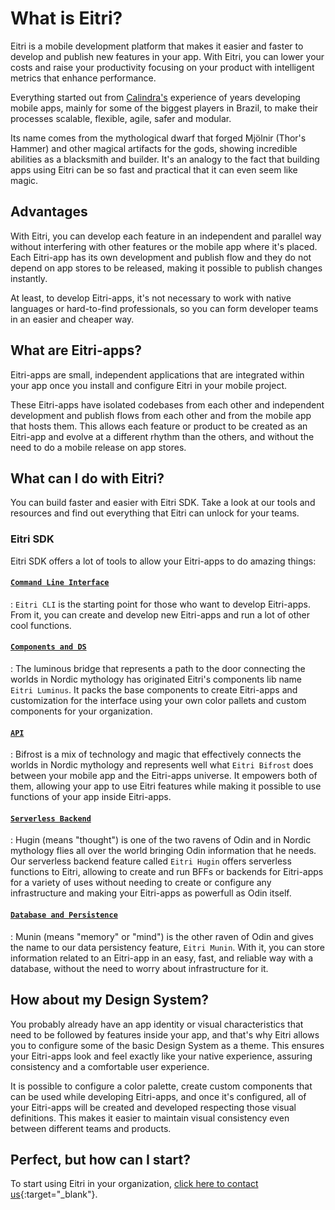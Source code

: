 # What is Eitri?

Eitri is a mobile development platform that makes it easier and faster to develop and publish new features in your app. With Eitri, you can lower your costs and raise your productivity focusing on your product with intelligent metrics that enhance performance.

Everything started out from [Calindra's](https://calindra.com.br) experience of years developing mobile apps, mainly for some of the biggest players in Brazil, to make their processes scalable, flexible, agile, safer and modular.

Its name comes from the mythological dwarf that forged Mjölnir (Thor's Hammer) and other magical artifacts for the gods, showing incredible abilities as a blacksmith and builder. It's an analogy to the fact that building apps using Eitri can be so fast and practical that it can even seem like magic.

## Advantages

With Eitri, you can develop each feature in an independent and parallel way without interfering with other features or the mobile app where it's placed. Each Eitri-app has its own development and publish flow and they do not depend on app stores to be released, making it possible to publish changes instantly.

At least, to develop Eitri-apps, it's not necessary to work with native languages or hard-to-find professionals, so you can form developer teams in an easier and cheaper way.

## What are Eitri-apps?

Eitri-apps are small, independent applications that are integrated within your app once you install and configure Eitri in your mobile project.

These Eitri-apps have isolated codebases from each other and independent development and publish flows from each other and from the mobile app that hosts them. This allows each feature or product to be created as an Eitri-app and evolve at a different rhythm than the others, and without the need to do a mobile release on app stores.

## What can I do with Eitri?

You can build faster and easier with Eitri SDK. Take a look at our tools and resources and find out everything that Eitri can unlock for your teams. 

### Eitri SDK

Eitri SDK offers a lot of tools to allow your Eitri-apps to do amazing things:

#### [`Command Line Interface`](eitri-cli)

:   `Eitri CLI` is the starting point for those who want to develop Eitri-apps. From it, you can create and develop new Eitri-apps and run a lot of other cool functions.

#### [`Components and DS`](eitri-luminus)

:   The luminous bridge that represents a path to the door connecting the worlds in Nordic mythology has originated Eitri's components lib name `Eitri Luminus`. It packs the base components to create Eitri-apps and customization for the interface using your own color pallets and custom components for your organization.

#### [`API`](eitri-bifrost)

:   Bifrost is a mix of technology and magic that effectively connects the worlds in Nordic mythology and represents well what `Eitri Bifrost` does between your mobile app and the Eitri-apps universe. It empowers both of them, allowing your app to use Eitri features while making it possible to use functions of your app inside Eitri-apps.

#### [`Serverless Backend`](eitri-hugin)

:   Hugin (means "thought") is one of the two ravens of Odin and in Nordic mythology flies all over the world bringing Odin information that he needs. Our serverless backend feature called `Eitri Hugin` offers serverless functions to Eitri, allowing to create and run BFFs or backends for Eitri-apps for a variety of uses without needing to create or configure any infrastructure and making your Eitri-apps as powerfull as Odin itself.

#### [`Database and Persistence`](eitri-munin)

:   Munin (means "memory" or "mind") is the other raven of Odin and gives the name to our data persistency feature, `Eitri Munin`. With it, you can store information related to an Eitri-app in an easy, fast, and reliable way with a database, without the need to worry about infrastructure for it.

## How about my Design System?

You probably already have an app identity or visual characteristics that need to be followed by features inside your app, and that's why Eitri allows you to configure some of the basic Design System as a theme. This ensures your Eitri-apps look and feel exactly like your native experience, assuring consistency and a comfortable user experience.

It is possible to configure a color palette, create custom components that can be used while developing Eitri-apps, and once it's configured, all of your Eitri-apps will be created and developed respecting those visual definitions. This makes it easier to maintain visual consistency even between different teams and products.

## Perfect, but how can I start?

To start using Eitri in your organization, [click here to contact us](https://www.eitri.tech/#comp-lmam48kn5){:target="_blank"}.